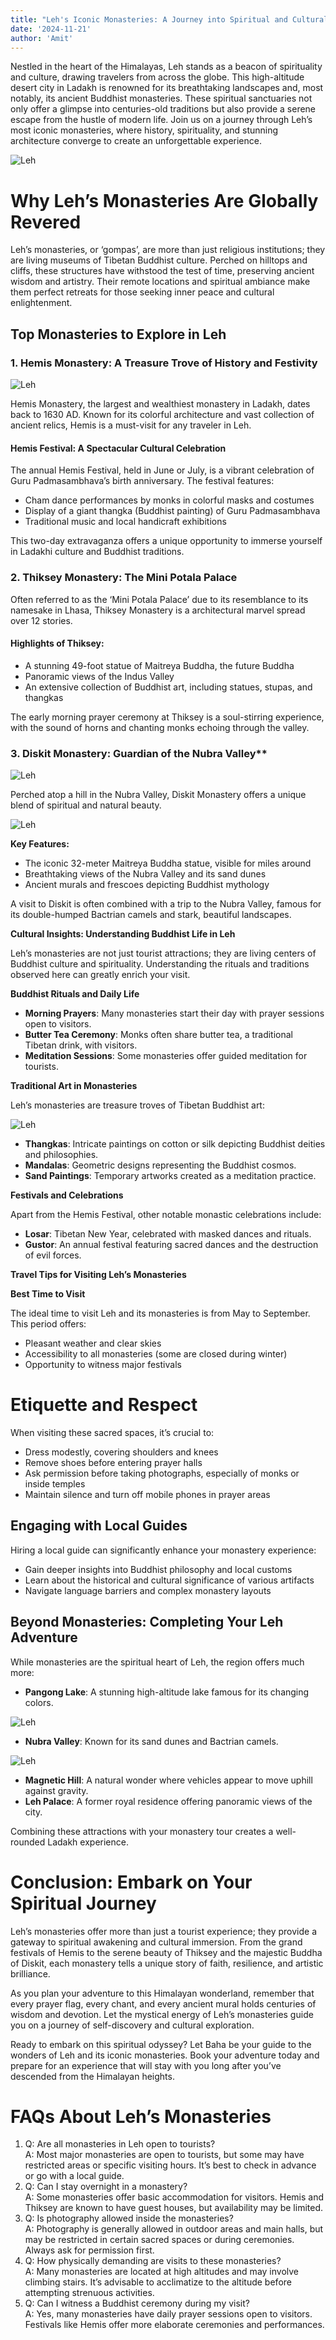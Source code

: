 ```yaml
---
title: "Leh's Iconic Monasteries: A Journey into Spiritual and Cultural Heritage"
date: '2024-11-21'
author: 'Amit'
---
```


Nestled in the heart of the Himalayas, Leh stands as a beacon of
spirituality and culture, drawing travelers from across the globe. This
high-altitude desert city in Ladakh is renowned for its breathtaking
landscapes and, most notably, its ancient Buddhist monasteries. These
spiritual sanctuaries not only offer a glimpse into centuries-old
traditions but also provide a serene escape from the hustle of modern
life. Join us on a journey through Leh’s most iconic monasteries, where
history, spirituality, and stunning architecture converge to create an
unforgettable experience.

![Leh](https://raw.githubusercontent.com/mapmymap/baha-assets/refs/heads/main/images/trek/plan/monasteriesoflehviaphyang/monasteriesoflehviaphyang_detail5.png)

# Why Leh’s Monasteries Are Globally Revered

Leh’s monasteries, or ‘gompas’, are more than just religious
institutions; they are living museums of Tibetan Buddhist culture.
Perched on hilltops and cliffs, these structures have withstood the test
of time, preserving ancient wisdom and artistry. Their remote locations
and spiritual ambiance make them perfect retreats for those seeking
inner peace and cultural enlightenment.

## Top Monasteries to Explore in Leh

### 1. Hemis Monastery: A Treasure Trove of History and Festivity

![Leh](https://raw.githubusercontent.com/mapmymap/baha-assets/refs/heads/main/images/trek/plan/monasteriesoflehviaphyang/monasteriesoflehviaphyang_detail7.png)

Hemis Monastery, the largest and wealthiest monastery in Ladakh, dates
back to 1630 AD. Known for its colorful architecture and vast collection
of ancient relics, Hemis is a must-visit for any traveler in Leh.

#### Hemis Festival: A Spectacular Cultural Celebration

The annual Hemis Festival, held in June or July, is a vibrant
celebration of Guru Padmasambhava’s birth anniversary. The festival
features:

- Cham dance performances by monks in colorful masks and costumes
- Display of a giant thangka (Buddhist painting) of Guru Padmasambhava
- Traditional music and local handicraft exhibitions

This two-day extravaganza offers a unique opportunity to immerse
yourself in Ladakhi culture and Buddhist traditions.

### 2. Thiksey Monastery: The Mini Potala Palace

Often referred to as the ‘Mini Potala Palace’ due to its resemblance to
its namesake in Lhasa, Thiksey Monastery is a architectural marvel
spread over 12 stories.

#### Highlights of Thiksey:

- A stunning 49-foot statue of Maitreya Buddha, the future Buddha
- Panoramic views of the Indus Valley
- An extensive collection of Buddhist art, including statues, stupas,
  and thangkas

The early morning prayer ceremony at Thiksey is a soul-stirring
experience, with the sound of horns and chanting monks echoing through
the valley.

### 3. Diskit Monastery: Guardian of the Nubra Valley\*\*

![Leh](https://raw.githubusercontent.com/mapmymap/baha-assets/refs/heads/main/images/trek/plan/monasteriesoflehviaphyang/monasteriesoflehviaphyang_detail11.jpg)

Perched atop a hill in the Nubra Valley, Diskit Monastery offers a
unique blend of spiritual and natural beauty.

![Leh](https://raw.githubusercontent.com/mapmymap/baha-assets/refs/heads/main/images/trek/plan/monasteriesoflehviaphyang/monasteriesoflehviaphyang_detail10.jpg)

**Key Features:**

- The iconic 32-meter Maitreya Buddha statue, visible for miles around
- Breathtaking views of the Nubra Valley and its sand dunes
- Ancient murals and frescoes depicting Buddhist mythology

A visit to Diskit is often combined with a trip to the Nubra Valley,
famous for its double-humped Bactrian camels and stark, beautiful
landscapes.

**Cultural Insights: Understanding Buddhist Life in Leh**

Leh’s monasteries are not just tourist attractions; they are living
centers of Buddhist culture and spirituality. Understanding the rituals
and traditions observed here can greatly enrich your visit.

**Buddhist Rituals and Daily Life**

- **Morning Prayers**: Many monasteries start their day with prayer
  sessions open to visitors.
- **Butter Tea Ceremony**: Monks often share butter tea, a traditional
  Tibetan drink, with visitors.
- **Meditation Sessions**: Some monasteries offer guided meditation
  for tourists.

**Traditional Art in Monasteries**

Leh’s monasteries are treasure troves of Tibetan Buddhist art:

![Leh](https://raw.githubusercontent.com/mapmymap/baha-assets/refs/heads/main/images/trek/plan/monasteriesoflehviaphyang/monasteriesoflehviaphyang_detail6.png)

- **Thangkas**: Intricate paintings on cotton or silk depicting
  Buddhist deities and philosophies.
- **Mandalas**: Geometric designs representing the Buddhist cosmos.
- **Sand Paintings**: Temporary artworks created as a meditation
  practice.

**Festivals and Celebrations**

Apart from the Hemis Festival, other notable monastic celebrations
include:

- **Losar**: Tibetan New Year, celebrated with masked dances and
  rituals.
- **Gustor**: An annual festival featuring sacred dances and the
  destruction of evil forces.

**Travel Tips for Visiting Leh’s Monasteries**

**Best Time to Visit**

The ideal time to visit Leh and its monasteries is from May to
September. This period offers:

- Pleasant weather and clear skies
- Accessibility to all monasteries (some are closed during winter)
- Opportunity to witness major festivals

# Etiquette and Respect

When visiting these sacred spaces, it’s crucial to:

- Dress modestly, covering shoulders and knees
- Remove shoes before entering prayer halls
- Ask permission before taking photographs, especially of monks or
  inside temples
- Maintain silence and turn off mobile phones in prayer areas

## Engaging with Local Guides

Hiring a local guide can significantly enhance your monastery
experience:

- Gain deeper insights into Buddhist philosophy and local customs
- Learn about the historical and cultural significance of various
  artifacts
- Navigate language barriers and complex monastery layouts

## Beyond Monasteries: Completing Your Leh Adventure

While monasteries are the spiritual heart of Leh, the region offers much
more:

- **Pangong Lake**: A stunning high-altitude lake famous for its
  changing colors.

![Leh](https://raw.githubusercontent.com/mapmymap/baha-assets/refs/heads/main/images/trek/plan/monasteriesoflehviaphyang/monasteriesoflehviaphyang_detail9.jpg)

- **Nubra Valley**: Known for its sand dunes and Bactrian camels.

![Leh](https://raw.githubusercontent.com/mapmymap/baha-assets/refs/heads/main/images/trek/plan/monasteriesoflehviaphyang/monasteriesoflehviaphyang_detail8.png)

- **Magnetic Hill**: A natural wonder where vehicles appear to move
  uphill against gravity.
- **Leh Palace**: A former royal residence offering panoramic views of
  the city.

Combining these attractions with your monastery tour creates a
well-rounded Ladakh experience.

# Conclusion: Embark on Your Spiritual Journey

Leh’s monasteries offer more than just a tourist experience; they
provide a gateway to spiritual awakening and cultural immersion. From
the grand festivals of Hemis to the serene beauty of Thiksey and the
majestic Buddha of Diskit, each monastery tells a unique story of faith,
resilience, and artistic brilliance.

As you plan your adventure to this Himalayan wonderland, remember that
every prayer flag, every chant, and every ancient mural holds centuries
of wisdom and devotion. Let the mystical energy of Leh’s monasteries
guide you on a journey of self-discovery and cultural exploration.

Ready to embark on this spiritual odyssey? Let Baha be your guide to the
wonders of Leh and its iconic monasteries. Book your adventure today and
prepare for an experience that will stay with you long after you’ve
descended from the Himalayan heights.

# FAQs About Leh’s Monasteries

1.  Q: Are all monasteries in Leh open to tourists?  
    A: Most major monasteries are open to tourists, but some may have
    restricted areas or specific visiting hours. It’s best to check in
    advance or go with a local guide.
2.  Q: Can I stay overnight in a monastery?  
    A: Some monasteries offer basic accommodation for visitors. Hemis
    and Thiksey are known to have guest houses, but availability may be
    limited.
3.  Q: Is photography allowed inside the monasteries?  
    A: Photography is generally allowed in outdoor areas and main halls,
    but may be restricted in certain sacred spaces or during ceremonies.
    Always ask for permission first.
4.  Q: How physically demanding are visits to these monasteries?  
    A: Many monasteries are located at high altitudes and may involve
    climbing stairs. It’s advisable to acclimatize to the altitude
    before attempting strenuous activities.
5.  Q: Can I witness a Buddhist ceremony during my visit?  
    A: Yes, many monasteries have daily prayer sessions open to
    visitors. Festivals like Hemis offer more elaborate ceremonies and
    performances.
